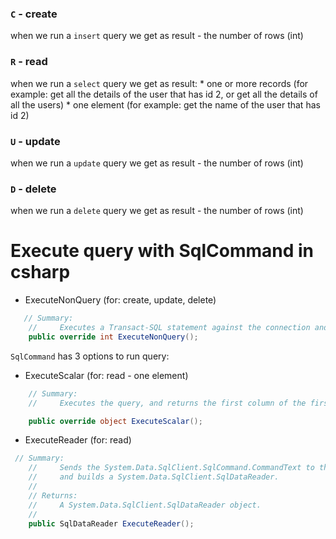 ### `C` - create
when we run a `insert` query we get as result - the number of rows (int)
### `R` - read
when we run a `select` query we get as result:
    * one or more records (for example: get all the details of the user that has id 2, or get all the details of all the users)
    * one element (for example: get the name of the user that has id 2)
### `U` - update
when we run a `update` query we get as result - the number of rows (int)
### `D` - delete
when we run a `delete` query we get as result - the number of rows (int)


# Execute query with SqlCommand in csharp
* ExecuteNonQuery (for: create, update, delete)
```csharp
   // Summary:
    //     Executes a Transact-SQL statement against the connection and returns the number of rows affected.
    public override int ExecuteNonQuery();
```
`SqlCommand` has 3 options to run query:
* ExecuteScalar  (for: read - one element)
```csharp
    // Summary:
    //     Executes the query, and returns the first column of the first row in the result set returned by the query. Additional columns or rows are ignored.

    public override object ExecuteScalar();
```
* ExecuteReader (for: read)
```csharp
 // Summary:
    //     Sends the System.Data.SqlClient.SqlCommand.CommandText to the System.Data.SqlClient.SqlCommand.Connection
    //     and builds a System.Data.SqlClient.SqlDataReader.
    //
    // Returns:
    //     A System.Data.SqlClient.SqlDataReader object.
    //
    public SqlDataReader ExecuteReader();
```